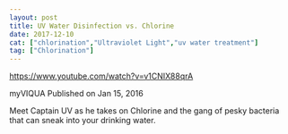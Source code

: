 ```yaml
---
layout: post
title: UV Water Disinfection vs. Chlorine
date: 2017-12-10
cat: ["chlorination","Ultraviolet Light","uv water treatment"]
tag: ["Chlorination"]
---
```


https://www.youtube.com/watch?v=v1CNIX88qrA

myVIQUA
Published on Jan 15, 2016

Meet Captain UV as he takes on Chlorine and the gang of pesky bacteria that can sneak into your drinking water.